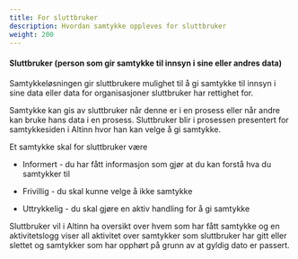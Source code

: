 ```yaml
---
title: For sluttbruker
description: Hvordan samtykke oppleves for sluttbruker
weight: 200
---
```


#### Sluttbruker (person som gir samtykke til innsyn i sine eller andres data)

Samtykkeløsningen gir sluttbrukere mulighet til å gi samtykke til innsyn i sine data eller data for organisasjoner sluttbruker har rettighet for.

Samtykke kan gis av sluttbruker når denne er i en prosess eller når andre kan bruke hans data i en prosess. Sluttbruker blir i prosessen presentert for samtykkesiden i Altinn hvor han kan velge å gi samtykke. 

Et samtykke skal for sluttbruker være

* Informert - du har fått informasjon som gjør at du kan forstå hva du samtykker til

* Frivillig - du skal kunne velge å ikke samtykke

* Uttrykkelig - du skal gjøre en aktiv handling for å gi samtykke

Sluttbruker vil i Altinn ha oversikt over hvem som har fått samtykke og en aktivitetslogg viser all aktivitet over samtykker som sluttbruker har gitt eller slettet og samtykker som har opphørt på grunn av at gyldig dato er passert. 
